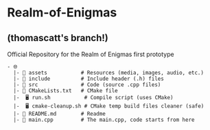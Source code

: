 # Realm-of-Enigmas
## (thomascatt's branch!)

Official Repository for the Realm of Enigmas first prototype
```
- 🌐
  |- 📁 assets           # Resources (media, images, audio, etc.)
  |- 📁 include          # Include header (.h) files
  |- 📁 src              # Code (source .cpp files)
  |- 📄 CMakeLists.txt   # CMake file
  |-  🖥 run.sh           # Compile script (uses CMake)
  |-  🖥 cmake-cleanup.sh # CMake temp build files cleaner (safe)
  |- 📑 README.md        # Readme
  |- 📄 main.cpp         # The main.cpp, code starts from here

```